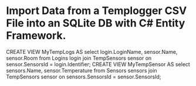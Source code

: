 # Import Data from a Templogger CSV File into an SQLite DB with C# Entity Framework. 

CREATE VIEW MyTempLogs AS select login.LoginName, sensor.Name, sensor.Room
      from Logins login join TempSensors sensor on sensor.SensorsId = login.Identifier;
CREATE VIEW MyTempSensor AS select sensors.Name, sensor.Temperature
   	  from Sensors sensors join TempSensors sensor on sensors.SensorsId = sensor.SensorsId;
      
      
